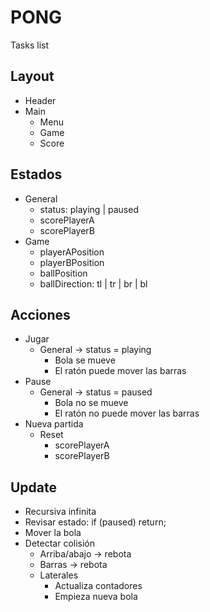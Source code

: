 # PONG
Tasks list

## Layout
- Header
- Main
  - Menu
  - Game
  - Score

## Estados
- General
  - status: playing | paused
  - scorePlayerA
  - scorePlayerB
- Game
  - playerAPosition
  - playerBPosition
  - ballPosition
  - ballDirection: tl | tr | br | bl

## Acciones
- Jugar
  - General -> status = playing
    - Bola se mueve
    - El ratón puede mover las barras
- Pause
  - General -> status = paused
    - Bola no se mueve
    - El ratón no puede mover las barras
- Nueva partida
  - Reset 
    - scorePlayerA
    - scorePlayerB

## Update
- Recursiva infinita
- Revisar estado: if (paused) return;
- Mover la bola
- Detectar colisión
  - Arriba/abajo -> rebota
  - Barras -> rebota
  - Laterales 
    - Actualiza contadores
    - Empieza nueva bola